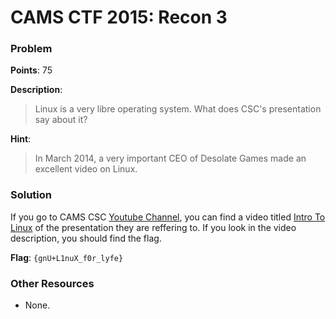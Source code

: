 # CAMS CTF 2015: Recon 3

### Problem

**Points**: 75

**Description**: 

> Linux is a very libre operating system. What does CSC's presentation say about it?

**Hint**: 

> In March 2014, a very important CEO of Desolate Games made an excellent video on Linux.

### Solution

If you go to CAMS CSC [Youtube Channel](https://www.youtube.com/channel/UCBoN66yEu3Bm4UYvlvT3KMQ), you can find a video titled [Intro To Linux](https://www.youtube.com/watch?v=b7oe7_xgFRc) of the presentation they are reffering to.
If you look in the video description, you should find the flag.

**Flag**: `{gnU+L1nuX_f0r_lyfe}`

### Other Resources

* None.
